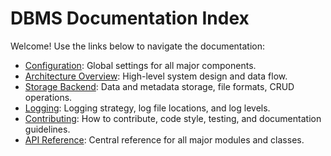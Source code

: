# DBMS Documentation Index

Welcome! Use the links below to navigate the documentation:

- [Configuration](configuration.md): Global settings for all major components.
- [Architecture Overview](architecture.md): High-level system design and data flow.
- [Storage Backend](storage.md): Data and metadata storage, file formats, CRUD operations.
- [Logging](logging.md): Logging strategy, log file locations, and log levels.
- [Contributing](contributing.md): How to contribute, code style, testing, and documentation guidelines.
- [API Reference](api/index.md): Central reference for all major modules and classes.
